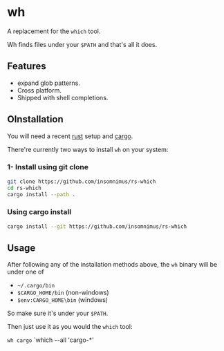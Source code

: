 # wh

A replacement for the `which` tool.

Wh finds files under your `$PATH` and that's all it does.

## Features

-	expand glob patterns.
-	Cross platform.
-	Shipped with shell completions.

## OInstallation

You will need a recent [rust](https://github.com/rust-lang/rust) setup and [cargo](https://github.com/rust-lang/cargo).

There're currently two ways to install `wh` on your system:

### 1- Install using git clone

```sh
git clone https://github.com/insomnimus/rs-which
cd rs-which
cargo install --path .
```

### Using cargo install

```sh
cargo install --git https://github.com/insomnimus/rs-which
```

## Usage

After following any of the installation methods above, the `wh` binary will be under one of
-	`~/.cargo/bin`
-	`$CARGO_HOME/bin` (non-windows)
-	`$env:CARGO_HOME\bin` (windows)

So make sure it's under your `$PATH`.

Then just use it as you would the `which` tool:

`wh cargo`
`which --all 'cargo-*'
